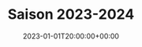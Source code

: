 ---
title: Saison 2023-2024
image: images/poulpes-fiction/banner.jpg
date: 2023-01-01T20:00:00+00:00
---